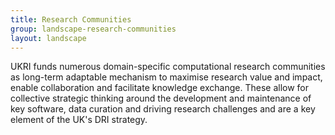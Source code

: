 ```yaml
---
title: Research Communities
group: landscape-research-communities
layout: landscape
---
```


UKRI funds numerous domain-specific computational research communities as long-term adaptable mechanism to maximise research value and impact, enable collaboration and facilitate knowledge exchange. These allow for collective strategic thinking around the development and maintenance of key software, data curation and driving research challenges and are a key element of the UK's DRI strategy.
